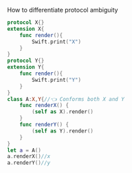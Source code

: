 How to differentiate protocol ambiguity<!--more-->
```swift
protocol X{}
extension X{
    func render(){
        Swift.print("X")
    }
}
protocol Y{}
extension Y{
    func render(){
        Swift.print("Y")
    }
}
class A:X,Y{//👈 Conforms both X and Y
    func renderX() {
        (self as X).render()
    }
    func renderY() {
        (self as Y).render()
    }
}
let a = A()
a.renderX()//x
a.renderY()//y
```